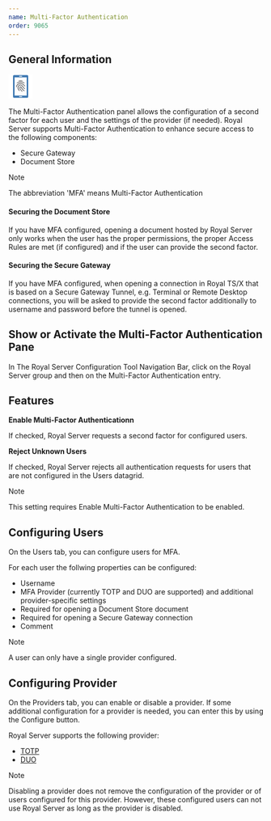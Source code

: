 ```yaml
---
name: Multi-Factor Authentication
order: 9065
---
```


## General Information

<img src="/r2021/images/RoyalServer/MFA_48x48.png" class="icon-def" alt="" />

The Multi-Factor Authentication panel allows the configuration of a second factor for each user and the settings of the provider (if needed).
Royal Server supports Multi-Factor Authentication to enhance secure access to the following components: 
- Secure Gateway
- Document Store

> [!NOTE]
> The abbreviation 'MFA' means Multi-Factor Authentication

#### Securing the Document Store

If you have MFA configured, opening a document hosted by Royal Server only works when the user has the proper permissions, the proper Access Rules are met (if configured) and if the user can provide the second factor.

#### Securing the Secure Gateway

If you have MFA configured, when opening a connection in Royal TS/X that is based on a Secure Gateway Tunnel, e.g. Terminal or Remote Desktop connections, you will be asked to provide the second factor additionally to username and password before the tunnel is opened.


## Show or Activate the Multi-Factor Authentication Pane

In The Royal Server Configuration Tool Navigation Bar, click on the Royal Server group and then on the Multi-Factor Authentication entry.


## Features

**Enable Multi-Factor Authenticationn**

If checked, Royal Server requests a second factor for configured users.

**Reject Unknown Users**

If checked, Royal Server rejects all authentication requests for users that are not configured in the Users datagrid. 

> [!NOTE]
> This setting requires Enable Multi-Factor Authentication to be enabled.

## Configuring Users

On the Users tab, you can configure users for MFA. 

For each user the follwing properties can be configured:
- Username
- MFA Provider (currently TOTP and DUO are supported) and additional provider-specific settings
- Required for opening a Document Store document
- Required for opening a Secure Gateway connection
- Comment

> [!NOTE]
> A user can only have a single provider configured.

## Configuring Provider

On the Providers tab, you can enable or disable a provider. If some additional configuration for a provider is needed, you can enter this by using the Configure button.

Royal Server supports the following provider:
- [TOTP](./provider/totp.md)
- [DUO](./provider/duo.md)

> [!NOTE]
> Disabling a provider does not remove the configuration of the provider or of users configured for this provider. However, these configured users can not
> use Royal Server as long as the provider is disabled.